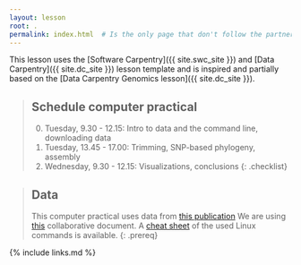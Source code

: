 ```yaml
---
layout: lesson
root: .
permalink: index.html  # Is the only page that don't follow the partner /:path/index.html
---
```


This lesson uses the
[Software Carpentry]({{ site.swc_site }}) and
[Data Carpentry]({{ site.dc_site }}) lesson template and is inspired
and partially based on the [Data Carpentry Genomics lesson]({{ site.dc_site }}).


> ## Schedule computer practical
>
> 0.  Tuesday, 9.30 - 12.15: Intro to data and the command line, downloading data
> 1.  Tuesday, 13.45 - 17.00: Trimming, SNP-based phylogeny, assembly
> 2.  Wednesday, 9.30 - 12.15: Visualizations, conclusions
{: .checklist}

> ## Data
>
> This computer practical uses data from [this publication](https://bmcinfectdis.biomedcentral.com/articles/10.1186/1471-2334-13-110)
> We are using [this](https://docs.google.com/document/d/19A_srUEBTkP3XOBUIzBwneC6-ORsexMxadwCRaLG_UU/edit?usp=sharing) collaborative document.
> A [cheat sheet](files/cheatsheet.pdf) of the used Linux commands is available.
{: .prereq}


{% include links.md %}
